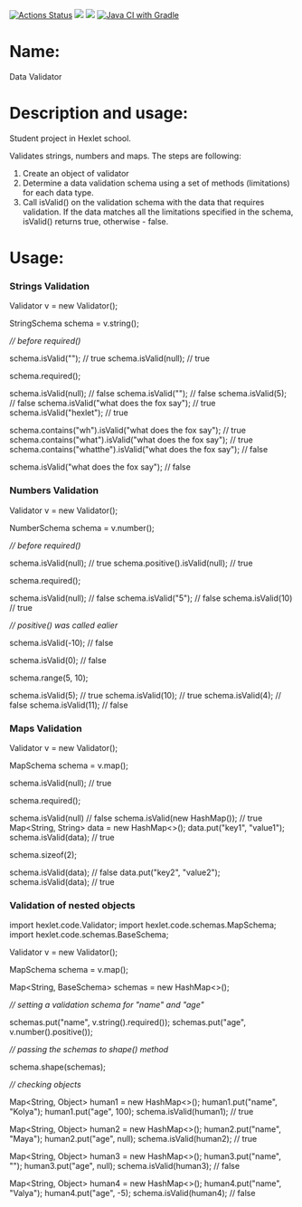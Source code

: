 [![Actions Status](https://github.com/corrente7/java-project-78/workflows/hexlet-check/badge.svg)](https://github.com/corrente7/java-project-78/actions)
<a href="https://codeclimate.com/github/corrente7/java-project-78/maintainability"><img src="https://api.codeclimate.com/v1/badges/dfbaec09a8f5ee525fb1/maintainability" /></a>
<a href="https://codeclimate.com/github/corrente7/java-project-78/test_coverage"><img src="https://api.codeclimate.com/v1/badges/dfbaec09a8f5ee525fb1/test_coverage" /></a>
[![Java CI with Gradle](https://github.com/corrente7/java-project-78/actions/workflows/main.yml/badge.svg)](https://github.com/corrente7/java-project-78/actions/workflows/main.yml)
# Name: # 
Data Validator

# Description and usage: # 
Student project in Hexlet school. 

Validates strings, numbers and maps.
The steps are following:
1) Create an object of validator
2) Determine a data validation schema using a set of methods (limitations) for each data type.
3) Call isValid() on the validation schema with the data that requires validation.
If the data matches all the limitations specified in the schema, isValid() returns true, otherwise - false.

# Usage: # 
### Strings Validation ###

Validator v = new Validator();

StringSchema schema = v.string();

_// before required()_

schema.isValid(""); // true
schema.isValid(null); // true

schema.required();

schema.isValid(null); // false
schema.isValid(""); // false
schema.isValid(5); // false
schema.isValid("what does the fox say"); // true
schema.isValid("hexlet"); // true

schema.contains("wh").isValid("what does the fox say"); // true
schema.contains("what").isValid("what does the fox say"); // true
schema.contains("whatthe").isValid("what does the fox say"); // false

schema.isValid("what does the fox say"); // false

### Numbers Validation ###

Validator v = new Validator();

NumberSchema schema = v.number();

_// before required()_

schema.isValid(null); // true
schema.positive().isValid(null); // true

schema.required();

schema.isValid(null); // false
schema.isValid("5"); // false
schema.isValid(10) // true

_// positive() was called ealier_

schema.isValid(-10); // false

schema.isValid(0); // false

schema.range(5, 10);

schema.isValid(5); // true
schema.isValid(10); // true
schema.isValid(4); // false
schema.isValid(11); // false

### Maps Validation ###

Validator v = new Validator();

MapSchema schema = v.map();

schema.isValid(null); // true

schema.required();

schema.isValid(null) // false
schema.isValid(new HashMap()); // true
Map<String, String> data = new HashMap<>();
data.put("key1", "value1");
schema.isValid(data); // true

schema.sizeof(2);

schema.isValid(data);  // false
data.put("key2", "value2");
schema.isValid(data); // true

### Validation of nested objects ###

import hexlet.code.Validator;
import hexlet.code.schemas.MapSchema;
import hexlet.code.schemas.BaseSchema;

Validator v = new Validator();

MapSchema schema = v.map();

Map<String, BaseSchema> schemas = new HashMap<>();

_// setting a validation schema for "name" and "age"_

schemas.put("name", v.string().required());
schemas.put("age", v.number().positive());

_// passing the schemas to shape() method_

schema.shape(schemas);

_// checking objects_

Map<String, Object> human1 = new HashMap<>();
human1.put("name", "Kolya");
human1.put("age", 100);
schema.isValid(human1); // true

Map<String, Object> human2 = new HashMap<>();
human2.put("name", "Maya");
human2.put("age", null);
schema.isValid(human2); // true

Map<String, Object> human3 = new HashMap<>();
human3.put("name", "");
human3.put("age", null);
schema.isValid(human3); // false

Map<String, Object> human4 = new HashMap<>();
human4.put("name", "Valya");
human4.put("age", -5);
schema.isValid(human4); // false
